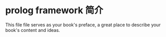 # prolog framework 简介

This file file serves as your book's preface, a great place to describe your book's content and ideas.

